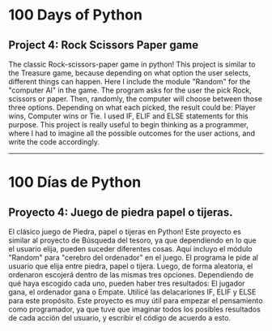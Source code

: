 # 100 Days of Python
## Project 4: Rock Scissors Paper game

The classic Rock-scissors-paper game in python!
This project is similar to the Treasure game, because depending on what option the user selects, different things can happen.
Here I include the module "Random" for the "computer AI" in the game.
The program asks for the user the pick Rock, scissors or paper. Then, randomly, the computer will choose between those three options.
Depending on what each picked, the result could be: Player wins, Computer wins or Tie. I used IF, ELIF and ELSE statements for this purpose.
This project is really useful to begin thinking as a programmer, where I had to imagine all the possible outcomes for the user actions, and write the code accordingly.

--------------------------------------------------------------------------------------------------------------------------------------------------------------------------------

# 100 Días de Python
## Proyecto 4: Juego de piedra papel o tijeras.

El clásico juego de Piedra, papel o tijeras en Python!
Este proyecto es similar al proyecto de Búsqueda del tesoro, ya que dependiendo en lo que el usuario elija, pueden suceder diferentes cosas.
Aquí incluyo el módulo "Random" para "cerebro del ordenador" en el juego.
El programa le pide al usuario que elija entre piedra, papel o tijera. Luego, de forma aleatoria, el ordenaron escojerá dentro de las mismas tres opciones.
Dependiendo de qué haya escogido cada uno, pueden haber tres resultados: El jugador gana, el ordenador gana o Empate. Utilicé las delacariones IF, ELIF y ELSE para este propósito.
Este proyecto es muy útil para empezar el pensamiento como programador, ya que tuve que imaginar todos los posibles resultados de cada acción del usuario, y escribir el código de acuerdo a esto.
